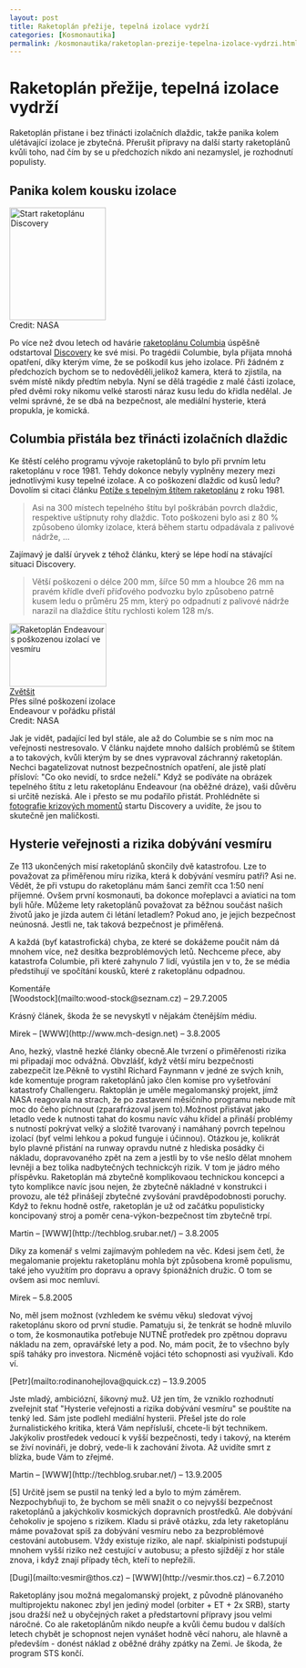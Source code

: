 ```yaml
---
layout: post
title: Raketoplán přežije, tepelná izolace vydrží
categories: [Kosmonautika]
permalink: /kosmonautika/raketoplan-prezije-tepelna-izolace-vydrzi.html
---
```

# Raketoplán přežije, tepelná izolace vydrží

Raketoplán přistane i bez třinácti izolačních dlaždic, takže panika kolem ulétávající izolace je zbytečná. Přerušit přípravy na další starty raketoplánů kvůli toho, nad čím by se u předchozích nikdo ani nezamyslel, je rozhodnutí populisty.

## Panika kolem kousku izolace

<div class="obry"><div class="leftbox"><img alt="Start raketoplánu Discovery" height="198" src="http://www.techblog.cz/images/raketoplan-discovery-start.jpg" width="169"/></div>Credit: NASA</div> 

Po více než dvou letech od havárie [raketoplánu Columbia](http://www.techblog.cz/kosmonautika/co-se-delo-poslednich-32-sekund-na-columbii.html) úspěšně odstartoval [Discovery](http://www.techblog.cz/kosmonautika/let-discovery-kompletni-informace.html) ke své misi. Po tragédii Columbie, byla přijata mnohá opatření, díky kterým víme, že se poškodil kus jeho izolace. Při žádném z předchozích bychom se to nedověděli,jelikož kamera, která to zjistila, na svém místě nikdy předtím nebyla. Nyní se dělá tragédie z malé části izolace, před dvěmi roky nikomu velké starosti náraz kusu ledu do křidla nedělal. Je velmi správné, že se dbá na bezpečnost, ale mediální hysterie, která propukla, je komická.

## Columbia přistála bez třinácti izolačních dlaždic

Ke štěstí celého programu vývoje raketoplánů to bylo při prvním letu raketoplánu v roce 1981. Tehdy dokonce nebyly vyplněny mezery mezi jednotlivými kusy tepelné izolace. A co poškození dlaždic od kusů ledu? Dovolím si citaci článku [Potíže s tepelným štítem raketoplánu](http://mek.kosmo.cz/pil_lety/usa/sts/lk1.htm) z roku 1981.

> Asi na 300 místech tepelného štítu byl poškrábán povrch dlaždic, respektive uštípnuty rohy dlaždic. Toto poškozeni bylo asi z 80 % způsobeno úlomky izolace, která během startu odpadávala z palivové nádrže, …

Zajímavý je další úryvek z téhož článku, který se lépe hodí na stávající situaci Discovery.

> Větší poškozeni o délce 200 mm, šířce 50 mm a hloubce 26 mm na pravém křídle dveří příďového podvozku bylo způsobeno patrně kusem ledu o průměru 25 mm, který po odpadnutí z palivové nádrže narazil na dlaždice štítu rychlosti kolem 128 m/s.

<div class="obry"><div class="leftbox"><a href="http://www.techblog.cz/images/izolace-endeavour-velky.jpg"><img alt="Raketoplán Endeavour s poškozenou izolací ve vesmíru" height="111" src="http://www.techblog.cz/images/poskozena-izolace-endeavour.jpg" width="170"/></a></div><a href="http://www.techblog.cz/images/izolace-endeavour-velky.jpg">Zvětšit</a><br/>Přes silné poškození izolace <br/>Endeavour v pořádku přistál<br/>Credit: NASA</div> 

Jak je vidět, padající led byl stále, ale až do Columbie se s ním moc na veřejnosti nestresovalo. V článku najdete mnoho dalších problémů se štítem a to takových, kvůli kterým by se dnes vypravoval záchranný raketoplán. Nechci bagatelizovat nutnost bezpečnostních opatření, ale jistě platí přísloví: "Co oko nevidí, to srdce neželí." Když se podíváte na obrázek tepelného štítu z letu raketoplánu Endeavour (na oběžné dráze), vaši důvěru si určitě nezíská. Ale i přesto se mu podařilo přistát. Prohlédněte si [fotografie krizových momentů](http://www.spaceflightnow.com/shuttle/sts114/050726images/) startu Discovery a uvidíte, že jsou to skutečně jen maličkosti.

## Hysterie veřejnosti a rizika dobývání vesmíru

Ze 113 ukončených misí raketoplánů skončily dvě katastrofou. Lze to považovat za přiměřenou míru rizika, která k dobývání vesmíru patři? Asi ne. Vědět, že při vstupu do raketoplánu mám šanci zemřít cca 1:50 není příjemné. Ovšem první kosmonauti, ba dokonce mořeplavci a aviatici na tom byli hůře. Můžeme lety raketoplánů považovat za běžnou součást našich životů jako je jízda autem či létání letadlem? Pokud ano, je jejich bezpečnost neúnosná. Jestli ne, tak taková bezpečnost je přiměřená.

A každá (byť katastrofická) chyba, ze které se dokážeme poučit nám dá mnohem více, než desítka bezproblémových letů. Nechceme přece, aby katastrofa Columbie, při které zahynulo 7 lidí, vyústila jen v to, že se média předstihují ve spočítání kousků, které z raketoplánu odpadnou.


<section id='comments-section'>
<div class='commentsheader'>Komentáře</div>        
<div class='comment-item-header' markdown=1>
[Woodstock](mailto:wood-stock@seznam.cz)  &ndash; 29.7.2005
</div>

Krásný článek, škoda že se nevyskytl v nějakám čtenějším médiu.

<div class='comment-item-header' markdown=1>
Mirek &ndash; [WWW](http://www.mch-design.net) &ndash; 3.8.2005
</div>

Ano, hezký, vlastně hezké články obecně.Ale tvrzení o přiměřenosti rizika mi připadají moc odvážná. Obvzlášť, když větší míru bezpečnosti zabezpečit lze.Pěkně to vystihl Richard Faynmann v jedné ze svých knih, kde komentuje program raketoplánů jako člen komise pro vyšetřování katastrofy Challengeru. Raktoplán je uměle megalomanský projekt, jímž NASA reagovala na strach, že po zastavení měsíčního programu nebude mít moc do čeho píchnout (zparafrázoval jsem to).Možnost přistávat jako letadlo vede k nutnosti tahat do kosmu navíc váhu křídel a přináší problémy s nutností pokrývat velký a složitě tvarovaný i namáhaný povrch tepelnou izolací (byť velmi lehkou a pokud funguje i účinnou). Otázkou je, kolikrát bylo plavné přistání na runway opravdu nutné z hlediska posádky či nákladu, dopravovaného zpět na zem a jestli by to vše nešlo dělat mnohem levněji a bez tolika nadbytečných technickcýh rizik. V tom je jádro mého příspěvku. Raketoplán má zbytečně komplikovaou technickou koncepci a tyto komplikce navíc jsou nejen, že zbytečně nákladné v konstrukci i provozu, ale též přinášejí zbytečné zvyšování pravděpodobnosti poruchy. Když to řeknu hodně ostře, raketoplán je už od začátku populisticky koncipovaný stroj a poměr cena-výkon-bezpečnost tím zbytečně trpí.

<div class='comment-item-header' markdown=1>
Martin &ndash; [WWW](http://techblog.srubar.net/) &ndash; 3.8.2005
</div>

Díky za komenář s velmi zajímavým pohledem na věc. Kdesi jsem četl, že megalomanie projektu raketoplánu mohla být způsobena kromě populismu, také jeho využitím pro dopravu a opravy špionážních družic. O tom se ovšem asi moc nemluví.

<div class='comment-item-header' markdown=1>
Mirek  &ndash; 5.8.2005
</div>

No, měl jsem možnost (vzhledem ke svému věku) sledovat vývoj raketoplánu skoro od první studie. Pamatuju si, že tenkrát se hodně mluvilo o tom, že kosmonautika potřebuje NUTNĚ protředek pro zpětnou dopravu nákladu na zem, opravářské lety a pod. No, mám pocit, že to všechno byly spíš taháky pro investora.  Nicméně vojáci této schopnosti asi využívali. Kdo ví.

<div class='comment-item-header' markdown=1>
[Petr](mailto:rodinanohejlova@quick.cz)  &ndash; 13.9.2005
</div>

Jste mladý, ambiciózní, šikovný muž. Už jen tím, že vzniklo rozhodnutí zveřejnit stať "Hysterie veřejnosti a rizika dobývání vesmíru" se pouštíte na tenký led. Sám jste podlehl mediální hysterii. Přešel jste do role žurnalistického kritika, která Vám nepřísluší, chcete-li být technikem. Jakýkoliv prostředek vedoucí k vyšší bezpečnosti, tedy i takový, na kterém se živí novináři, je dobrý, vede-li k zachování života. Až uvidíte smrt z blízka, bude Vám to zřejmé.

<div class='comment-item-header' markdown=1>
Martin &ndash; [WWW](http://techblog.srubar.net/) &ndash; 13.9.2005
</div>

[5] Určitě jsem se pustil na tenký led a bylo to mým záměrem. Nezpochybňuji to, že bychom se měli snažit o co nejvyšší bezpečnost raketoplánů a jakýchkoliv kosmických dopravních prostředků. Ale dobývání čehokoliv je spojeno s rizikem. Kladu si právě otázku, zda lety raketoplánu máme považovat spíš za dobývání vesmíru nebo za bezproblémové cestování autobusem. Vždy existuje riziko, ale např. skialpinisti podstupují mnohem vyšší riziko než cestující v autobusu; a přesto sjíždějí z hor stále znova, i když znají případy těch, kteří to nepřežili.

<div class='comment-item-header' markdown=1>
[Dugi](mailto:vesmir@thos.cz) &ndash; [WWW](http://vesmir.thos.cz) &ndash; 6.7.2010
</div>

Raketoplány jsou možná megalomanský projekt, z původně plánovaného multiprojektu nakonec zbyl jen jediný model (orbiter + ET + 2x SRB), starty jsou dražší než u obyčejných raket a předstartovní přípravy jsou velmi náročné. Co ale raketoplánům nikdo neupře a kvůli čemu budou v dalších letech chybět je schopnost nejen vynášet hodně věcí nahoru, ale hlavně a především - donést náklad z oběžné dráhy zpátky na Zemi. Je škoda, že program STS končí.

</section>